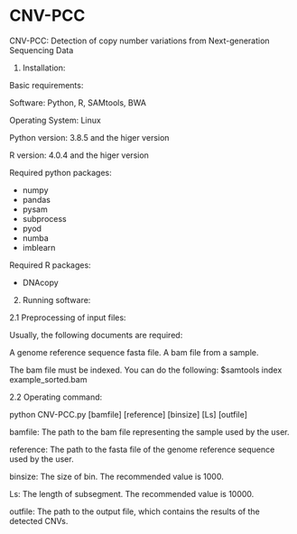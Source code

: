 # CNV-PCC

CNV-PCC: Detection of copy number variations from Next-generation Sequencing Data

1. Installation:

Basic requirements:

Software: Python, R, SAMtools, BWA

Operating System: Linux

Python version: 3.8.5 and the higer version

R version: 4.0.4 and the higer version

Required python packages: 

- numpy
-  pandas
-  pysam
- subprocess
-  pyod
-  numba
- imblearn

Required R packages:

- DNAcopy

2. Running software:

2.1 Preprocessing of input files:

Usually, the following documents are required:

A genome reference sequence fasta file.
A bam file from a  sample.

The bam file  must be indexed. You can do the following:
$samtools index example_sorted.bam

2.2 Operating command:

python CNV-PCC.py [bamfile] [reference] [binsize] [Ls] [outfile] 

bamfile: The path to the bam file representing the sample used by the user.

reference: The path to the fasta file of the genome reference sequence used by the user.

binsize: The size of bin. The recommended value is 1000.

Ls: The length of subsegment. The recommended value is 10000.

outfile: The path to the output file, which contains the results of the detected CNVs.



